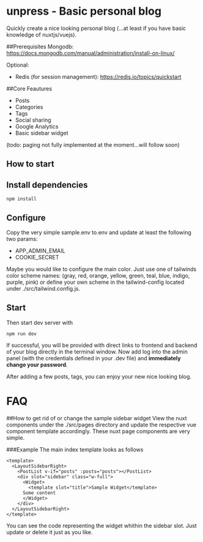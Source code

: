 # unpress - Basic personal blog
Quickly create a nice looking personal blog (...at least if you have basic knowledge of nuxtjs/vuejs).

##Prerequisites
Mongodb: https://docs.mongodb.com/manual/administration/install-on-linux/

Optional:
* Redis (for session management): https://redis.io/topics/quickstart

##Core Feautures
* Posts
* Categories
* Tags
* Social sharing
* Google Analytics
* Basic sidebar widget

(todo: paging not fully implemented at the moment...will follow soon)

## How to start
## Install dependencies
```
npm install
```
## Configure
Copy the very simple sample.env to.env and update at least the following two params:
* APP_ADMIN_EMAIL
* COOKIE_SECRET

Maybe you would like to configure the main color. Just use one of tailwinds color scheme names:
(gray, red, orange, yellow, green, teal, blue, indigo, purple, pink) or define your own scheme in the tailwind-config
located under ./src/tailwind.config.js.

## Start
Then start dev server with 
```
npm run dev
```
If successful, you will be provided with direct links to frontend and backend of your blog directly in the
terminal window.
Now add log into the admin panel (with the credentials defined in your .dev file) and **immediately change your password**.

After adding a few posts, tags, you can enjoy your new nice looking blog.
# FAQ
##How to get rid of or change the sample sidebar widget
View the nuxt components under the ./src/pages directory and update the respective vue component template accordingly. These
nuxt page components are very simple.

###Example
The main index template looks as follows
```vue
<template>
  <LayoutSidebarRight>
    <PostList v-if="posts" :posts="posts"></PostList>
    <div slot="sidebar" class="w-full">
      <Widget>
        <template slot="title">Sample Widget</template>
      Some content
      </Widget>
    </div>
  </LayoutSidebarRight>
</template>
```

You can see the code representing the widget whithin the sidebar slot. Just update or delete it just as you like.
 





